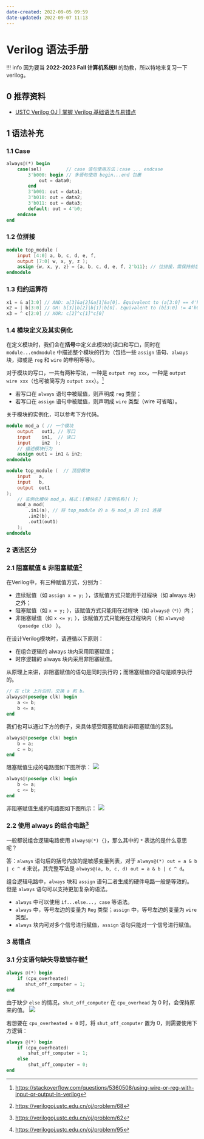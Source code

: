 ```yaml
---
date-created: 2022-09-05 09:59
date-updated: 2022-09-07 11:13
---
```


# Verilog 语法手册

!!! info
	因为要当 **2022-2023 Fall 计算机系统Ⅱ** 的助教，所以特地来复习一下 verilog。


## 0 推荐资料

- [USTC Verilog OJ | 掌握 Verilog 基础语法与易错点](https://verilogoj.ustc.edu.cn/oj/)

## 1 语法补充

### 1.1 Case

```verilog
always@(*) begin
	case(sel)         // case 语句使用方法：case ... endcase
		3'b000: begin // 多语句使用 begin...end 包裹
			out = data0;
		end
		3'b001: out = data1;
		3'b010: out = data2;
		3'b011: out = data3;
		default: out = 4'b0;
	endcase
end
```

### 1.2 位拼接

```verilog
module top_module (
    input [4:0] a, b, c, d, e, f,
    output [7:0] w, x, y, z );
    assign {w, x, y, z} = {a, b, c, d, e, f, 2'b11}; // 位拼接，需保持前后位宽一致。
endmodule
```

### 1.3 归约运算符

```verilog
x1 = & a[3:0] // AND: a[3]&a[2]&a[1]&a[0]. Equivalent to (a[3:0] == 4'hf)  
x2 = | b[3:0] // OR: b[3]|b[2]|b[1]|b[0]. Equivalent to (b[3:0] != 4'h0)  
x3 = ^ c[2:0] // XOR: c[2]^c[1]^c[0]
```

### 1.4 模块定义及其实例化

在定义模块时，我们会在**括号**中定义此模块的读口和写口，同时在 `module...endmodule` 中描述整个模块的行为（包括一些 `assign` 语句、`always` 块，抑或是 `reg` 和 `wire` 的申明等等）。

对于模块的写口，一共有两种写法，一种是 `output reg xxx`，一种是 `output wire xxx`（也可被简写为 `output xxx`）。[^out]

- 若写口在 `always` 语句中被赋值，则声明成 `reg` 类型；
- 若写口在 `assign` 语句中被赋值，则声明成 `wire` 类型（wire 可省略）。

关于模块的实例化，可以参考下方代码。

```verilog
module mod_a ( // 一个模块
    output   out1, // 写口
    input    in1,  // 读口
    input    in2  );
    // 描述模块行为
    assign out1 = in1 & in2;
endmodule

module top_module (  // 顶层模块
	input	a,
    input	b,
    output	out1
);
	// 实例化模块 mod_a，格式：[模块名] [实例名称]( );
    mod_a mod( 
        .in1(a), // 将 top_module 的 a 与 mod_a 的 in1 连接
        .in2(b),
        .out1(out1)
    );
endmodule
```

### 2 语法区分

### 2.1 阻塞赋值 & 非阻塞赋值[^block]

在Verilog中，有三种赋值方式，分别为：

- 连续赋值（如 `assign x = y;` ），该赋值方式只能用于过程块（如 always 块）之外；
- 阻塞赋值（如 `x = y;` ），该赋值方式只能用在过程块（如 `always@（*）`）内；
- 非阻塞赋值（如 `x <= y;` ），该赋值方式只能用在过程块内（ 如 `always@（posedge clk）` ）。

在设计Verilog模块时，请遵循以下原则：

- 在组合逻辑的 always 块内采用阻塞赋值；
- 时序逻辑的 always 块内采用非阻塞赋值。

从原理上来讲，非阻塞赋值的语句是同时执行的；而阻塞赋值的语句是顺序执行的。

```verilog
// 在 clk 上升沿时，交换 a 和 b。
always@(posedge clk) begin
	a <= b;
	b <= a;
end
```

我们也可以通过下方的例子，来具体感受阻塞赋值和非阻塞赋值的区别。

```verilog
always@(posedge clk) begin
	b = a;
	c = b;
end
```

阻塞赋值生成的电路图如下图所示：
![](https://zerokei-imgurl.oss-cn-hangzhou.aliyuncs.com/img/20220905225058.png)

```verilog
always@(posedge clk) begin
	b <= a;
	c <= b;
end
```

非阻塞赋值生成的电路图如下图所示：
![](https://zerokei-imgurl.oss-cn-hangzhou.aliyuncs.com/img/20220905224951.png)

### 2.2 使用 always 的组合电路[^always]

一般都说组合逻辑电路使用 `always@(*) {}`，那么其中的 `*` 表达的是什么意思呢？

答：`always` 语句后的括号内放的是敏感变量列表，对于 `always@(*) out = a & b | c ^ d` 来说，其完整写法是 `always@(a, b, c, d) out = a & b | c ^ d`。

组合逻辑电路中，`always` 块和 `assign` 语句二者生成的硬件电路一般是等效的。 但是 `always` 语句可以支持更加复杂的语法。

- `always` 中可以使用 `if...else...`，`case` 等语法。
- `always` 中，等号左边的变量为 `Reg` 类型；`assign` 中，等号左边的变量为 `wire` 类型。
- `always` 块内可对多个信号进行赋值，`assign` 语句只能对一个信号进行赋值。

### 3 易错点

### 3.1 分支语句缺失导致锁存器[^latch]

```verilog
always @(*) begin
    if (cpu_overheated)
       shut_off_computer = 1;
end
```

由于缺少 `else` 的情况，`shut_off_computer` 在 `cpu_overhead` 为 0 时，会保持原来的值。
![](https://zerokei-imgurl.oss-cn-hangzhou.aliyuncs.com/img/20220905150232.png)

若想要在 `cpu_overheated = 0` 时，将 `shut_off_computer` 置为 0，则需要使用下方逻辑：

```verilog
always @(*) begin
    if (cpu_overheated)
	    shut_off_computer = 1;
    else 
		shut_off_computer = 0;
end
```

[^out]: https://stackoverflow.com/questions/5360508/using-wire-or-reg-with-input-or-output-in-verilog

[^block]: https://verilogoj.ustc.edu.cn/oj/problem/68

[^always]: https://verilogoj.ustc.edu.cn/oj/problem/62

[^latch]: https://verilogoj.ustc.edu.cn/oj/problem/95
